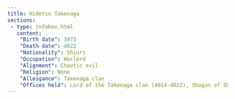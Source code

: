 ```yaml
---
title: Hidetsu Takenaga
sections:
 - type: infobox.html
   content:
    "Birth date": 3973
    "Death date": 4022
    "Nationality": Shinri
    "Occupation": Warlord
    "Alignment": Chaotic evil
    "Religion": None
    "Alleigance": Takenaga clan
    "Offices held": Lord of the Takenaga clan (4014-4022), Shogun of Shinri (claimant in 4022)
---
```


